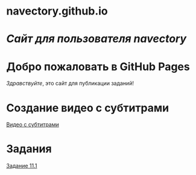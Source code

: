 # navectory.github.io
# **_Сайт для пользователя navectory_**

# Добро пожаловать в GitHub Pages

*Здравствуйте*, это сайт для публикации заданий!

# Создание видео с субтитрами
[Видео с субтитрами](https://www.youtube.com/watch?v=zZjK0LmRFH8)
# Задания
[Задание 11.1](https://drive.google.com/file/d/1iKlHUtKYh6bE9W9UtTdIKKw03c5a2fmZ/view?usp=sharing)
